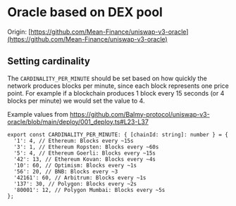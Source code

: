 # Oracle based on DEX pool

Origin: [https://github.com/Mean-Finance/uniswap-v3-oracle](https://github.com/Mean-Finance/uniswap-v3-oracle)

## Setting cardinality
The `CARDINALITY_PER_MINUTE` should be set based on how quickly the network produces blocks per minute, since each block represents one price point.
For example if a blockchain produces 1 block every 15 seconds (or 4 blocks per minute) we would set the value to 4.

Example values from https://github.com/Balmy-protocol/uniswap-v3-oracle/blob/main/deploy/001_deploy.ts#L23-L37
```
export const CARDINALITY_PER_MINUTE: { [chainId: string]: number } = {
  '1': 4, // Ethereum: Blocks every ~15s
  '3': 1, // Ethereum Ropsten: Blocks every ~60s
  '5': 4, // Ethereum Goerli: Blocks every ~15s
  '42': 13, // Ethereum Kovan: Blocks every ~4s
  '10': 60, // Optimism: Blocks every ~1s
  '56': 20, // BNB: Blocks every ~3
  '42161': 60, // Arbitrum: Blocks every ~1s
  '137': 30, // Polygon: Blocks every ~2s
  '80001': 12, // Polygon Mumbai: Blocks every ~5s
};
```